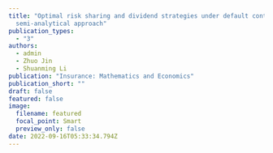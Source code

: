 ```yaml
---
title: "Optimal risk sharing and dividend strategies under default contagion: A
  semi-analytical approach"
publication_types:
  - "3"
authors:
  - admin
  - Zhuo Jin
  - Shuanming Li
publication: "Insurance: Mathematics and Economics"
publication_short: ""
draft: false
featured: false
image:
  filename: featured
  focal_point: Smart
  preview_only: false
date: 2022-09-16T05:33:34.794Z
---
```

